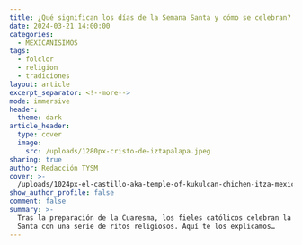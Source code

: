 ```yaml
---
title: ¿Qué significan los días de la Semana Santa y cómo se celebran?
date: 2024-03-21 14:00:00
categories:
  - MEXICANISIMOS
tags:
  - folclor
  - religion
  - tradiciones
layout: article
excerpt_separator: <!--more-->
mode: immersive
header:
  theme: dark
article_header:
  type: cover
  image:
    src: /uploads/1280px-cristo-de-iztapalapa.jpeg
sharing: true
author: Redacción TYSM
cover: >-
  /uploads/1024px-el-castillo-aka-temple-of-kukulcan-chichen-itza-mexico-21-may-2014-1.jpeg
show_author_profile: false
comment: false
summary: >-
  Tras la preparación de la Cuaresma, los fieles católicos celebran la la Semana
  Santa con una serie de ritos religiosos. Aquí te los explicamos…
---
```

